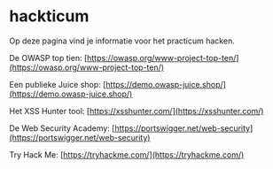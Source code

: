 # hackticum
Op deze pagina vind je informatie voor het practicum hacken.

De OWASP top tien: [https://owasp.org/www-project-top-ten/](https://owasp.org/www-project-top-ten/)

Een publieke Juice shop: [https://demo.owasp-juice.shop/](https://demo.owasp-juice.shop/)

Het XSS Hunter tool: [https://xsshunter.com/](https://xsshunter.com/)

De Web Security Academy: [https://portswigger.net/web-security](https://portswigger.net/web-security)

Try Hack Me: [https://tryhackme.com/](https://tryhackme.com/)
